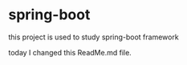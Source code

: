 # spring-boot
this project is used to study spring-boot framework

today I changed this ReadMe.md file.

